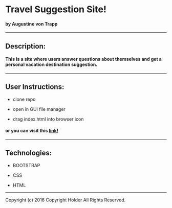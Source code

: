 

# Travel Suggestion Site!
#### by Augustine von Trapp
---
## Description:

#### This is a site where users answer questions about themselves and get a personal vacation destination suggestion.
---
## User Instructions:

* clone repo

* open in GUI file manager

* drag index.html into browser icon

#### or you can visit this [link!](http://augustinevt.github.io/travel-selector/)
---
## Technologies:

* BOOTSTRAP

* CSS

* HTML


---


Copyright (c) 2016 Copyright Holder All Rights Reserved.
